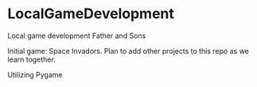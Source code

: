 # LocalGameDevelopment
Local game development Father and Sons

Initial game: Space Invadors. Plan to add other projects to this repo as we learn together. 

Utilizing Pygame 

